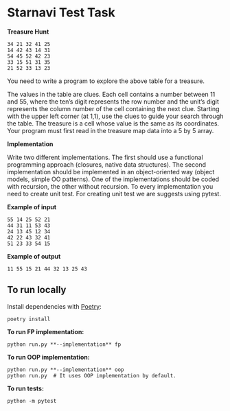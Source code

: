 # Starnavi Test Task

**Treasure Hunt**

```
34 21 32 41 25
14 42 43 14 31
54 45 52 42 23
33 15 51 31 35
21 52 33 13 23
```

You need to write a program to explore the above table for a treasure.

The values in the table are clues. Each cell contains a number between 11 and 55, where the ten’s
digit represents the row number and the unit’s digit represents the column number of the cell
containing the next clue. Starting with the upper left corner (at 1,1), use the clues to guide your
search through the table. The treasure is a cell whose value is the same as its coordinates.
Your program must first read in the treasure map data into a 5 by 5 array.

**Implementation**

Write two different implementations. The first should use a functional programming approach
(closures, native data structures). The second implementation should be implemented in an
object-oriented way (object models, simple OO patterns). One of the implementations should be
coded with recursion, the other without recursion. To every implementation you need to create unit
test. For creating unit test we are suggests using pytest.

**Example of input**

```
55 14 25 52 21
44 31 11 53 43
24 13 45 12 34
42 22 43 32 41
51 23 33 54 15
```

**Example of output**

```11 55 15 21 44 32 13 25 43```

## To run locally

Install dependencies with [Poetry](https://python-poetry.org/docs/):
```
poetry install
```

**To run FP implementation:**
```
python run.py **--implementation** fp
```

**To run OOP implementation:**
```
python run.py **--implementation** oop
python run.py  # It uses OOP implementation by default.
```

**To run tests:**
```
python -m pytest
```
